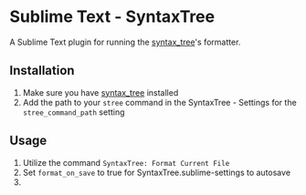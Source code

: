 # Sublime Text - SyntaxTree

A Sublime Text plugin for running the [syntax_tree](https://github.com/ruby-syntax-tree/syntax_tree)'s formatter.

## Installation

1. Make sure you have [syntax_tree](https://github.com/ruby-syntax-tree/syntax_tree) installed
2. Add the path to your `stree` command in the SyntaxTree - Settings for the `stree_command_path` setting

## Usage

1. Utilize the command `SyntaxTree: Format Current File`
2. Set `format_on_save` to true for SyntaxTree.sublime-settings to autosave
3.

